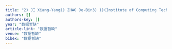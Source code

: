 ```yaml
---
title: "2) JI Xiang-Yang1) ZHAO De-Bin3) 1)(Institute of Computing Technology, Chinese Academy of Sciences, Beijing 100190) 2)(Institute of Digital Media, Peking University, Beijing …"
authors: []
authors-key: []
year: "数据暂缺"
article-link: "数据暂缺"
venue: "数据暂缺"
bibex: "数据暂缺"
---
```

